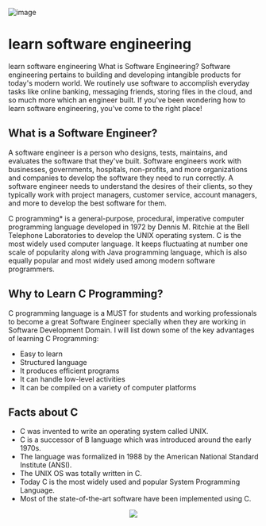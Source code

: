 ![image](https://user-images.githubusercontent.com/111033562/190971280-ca6644e3-f5b4-4be7-8f2f-8a8d6d067ef5.png)




<h1>learn software engineering</h1>
learn software engineering
What is Software Engineering?
Software engineering pertains to building and developing intangible products for today's modern world. We routinely use software to accomplish everyday tasks like online banking, messaging friends, storing files in the cloud, and so much more which an engineer built. If you've been wondering how to learn software engineering, you've come to the right place!

<h2>What is a Software Engineer?</h2>
<p>A software engineer is a person who designs, tests, maintains, and evaluates the software that they've built. Software engineers work with businesses, governments, hospitals, non-profits, and more organizations and companies to develop the software they need to run correctly. A software engineer needs to understand the desires of their clients, so they typically work with project managers, customer service, account managers, and more to develop the best software for them.</p>

C programming* is a general-purpose, procedural, imperative computer programming language developed in 1972 by Dennis M. Ritchie at the Bell Telephone Laboratories to develop the UNIX operating system. 
C is the most widely used computer language. It keeps fluctuating at number one scale of popularity along with Java programming language, which is also equally popular and most widely used among modern software programmers.
## Why to Learn C Programming?
C programming language is a MUST for students and working professionals to become a great Software Engineer specially when they are working in Software Development Domain. I will list down some of the key advantages of learning C Programming:
- Easy to learn
- Structured language
- It produces efficient programs
- It can handle low-level activities
- It can be compiled on a variety of computer platforms
## Facts about C
- C was invented to write an operating system called UNIX.
- C is a successor of B language which was introduced around the early 1970s.
- The language was formalized in 1988 by the American National Standard Institute (ANSI).
- The UNIX OS was totally written in C.
- Today C is the most widely used and popular System Programming Language.
- Most of the state-of-the-art software have been implemented using C.


<p align="center">
  <img src="https://i.postimg.cc/rprHShJ1/C-compilation-process.gif" />
</p>
